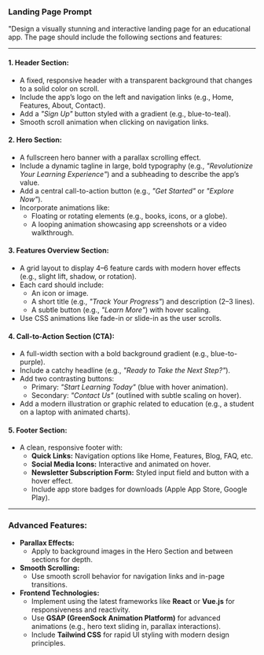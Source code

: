 ### Landing Page Prompt  

"Design a visually stunning and interactive landing page for an educational app. The page should include the following sections and features:

---

#### **1. Header Section:**  
- A fixed, responsive header with a transparent background that changes to a solid color on scroll.  
- Include the app’s logo on the left and navigation links (e.g., Home, Features, About, Contact).  
- Add a *"Sign Up"* button styled with a gradient (e.g., blue-to-teal).  
- Smooth scroll animation when clicking on navigation links.  

#### **2. Hero Section:**  
- A fullscreen hero banner with a parallax scrolling effect.  
- Include a dynamic tagline in large, bold typography (e.g., *"Revolutionize Your Learning Experience"*) and a subheading to describe the app’s value.  
- Add a central call-to-action button (e.g., *"Get Started"* or *"Explore Now"*).  
- Incorporate animations like:  
  - Floating or rotating elements (e.g., books, icons, or a globe).  
  - A looping animation showcasing app screenshots or a video walkthrough.  

#### **3. Features Overview Section:**  
- A grid layout to display 4–6 feature cards with modern hover effects (e.g., slight lift, shadow, or rotation).  
- Each card should include:  
  - An icon or image.  
  - A short title (e.g., *"Track Your Progress"*) and description (2–3 lines).  
  - A subtle button (e.g., *"Learn More"*) with hover scaling.  
- Use CSS animations like fade-in or slide-in as the user scrolls.  

#### **4. Call-to-Action Section (CTA):**  
- A full-width section with a bold background gradient (e.g., blue-to-purple).  
- Include a catchy headline (e.g., *"Ready to Take the Next Step?"*).  
- Add two contrasting buttons:  
  - Primary: *"Start Learning Today"* (blue with hover animation).  
  - Secondary: *"Contact Us"* (outlined with subtle scaling on hover).  
- Add a modern illustration or graphic related to education (e.g., a student on a laptop with animated charts).  

#### **5. Footer Section:**  
- A clean, responsive footer with:  
  - **Quick Links:** Navigation options like Home, Features, Blog, FAQ, etc.  
  - **Social Media Icons:** Interactive and animated on hover.  
  - **Newsletter Subscription Form:** Styled input field and button with a hover effect.  
  - Include app store badges for downloads (Apple App Store, Google Play).  

---

### **Advanced Features:**  
- **Parallax Effects:**  
  - Apply to background images in the Hero Section and between sections for depth.  
- **Smooth Scrolling:**  
  - Use smooth scroll behavior for navigation links and in-page transitions.  
- **Frontend Technologies:**  
  - Implement using the latest frameworks like **React** or **Vue.js** for responsiveness and reactivity.  
  - Use **GSAP (GreenSock Animation Platform)** for advanced animations (e.g., hero text sliding in, parallax interactions).  
  - Include **Tailwind CSS** for rapid UI styling with modern design principles.  

